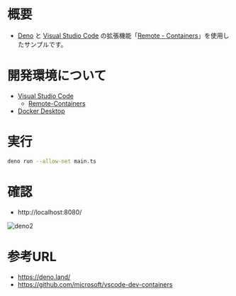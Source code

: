 # 概要

- [Deno](https://deno.land/) と [Visual Studio Code](https://code.visualstudio.com/) の拡張機能「[Remote - Containers](https://marketplace.visualstudio.com/items?itemName=ms-vscode-remote.remote-containers)」を使用したサンプルです。

# 開発環境について

- [Visual Studio Code](https://code.visualstudio.com/) 
  - [Remote-Containers](https://marketplace.visualstudio.com/items?itemName=ms-vscode-remote.remote-containers)
- [Docker Desktop](https://www.docker.com/products/docker-desktop)

# 実行
```bash
deno run --allow-net main.ts
```

# 確認
- http://localhost:8080/

![deno2](https://user-images.githubusercontent.com/2668146/82136819-884e7100-984c-11ea-8cd7-d312702d5af7.png)

# 参考URL
- https://deno.land/
- https://github.com/microsoft/vscode-dev-containers
